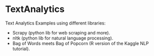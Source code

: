 # TextAnalytics
Text Analytics Examples using different libraries:
- Scrapy (python lib for web scraping and more). 
- nltk (python lib for natural language processing). 
- Bag of Words meets Bag of Popcorn (R version of the Kaggle NLP tutorial).



